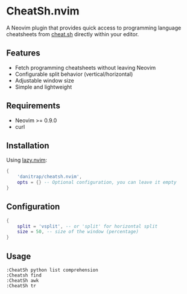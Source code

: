# CheatSh.nvim

A Neovim plugin that provides quick access to programming language cheatsheets from [cheat.sh](https://cheat.sh/) directly within your editor.

## Features

- Fetch programming cheatsheets without leaving Neovim
- Configurable split behavior (vertical/horizontal)
- Adjustable window size
- Simple and lightweight

## Requirements

- Neovim >= 0.9.0
- curl

## Installation

Using [lazy.nvim](https://github.com/folke/lazy.nvim):

```lua
{
    'danitrap/cheatsh.nvim',
    opts = {} -- Optional configuration, you can leave it empty
}
```

## Configuration

```lua
{
    split = 'vsplit', -- or 'split' for horizontal split
    size = 50, -- size of the window (percentage)
}
```

## Usage

```vim
:CheatSh python list comprehension
:Cheatsh find
:CheatSh awk
:CheatSh tr
```
